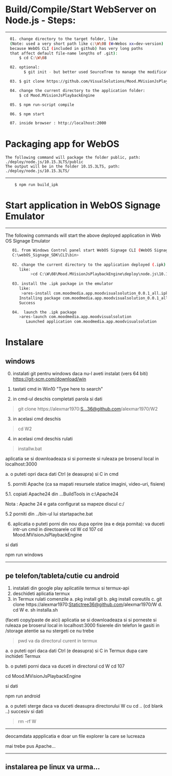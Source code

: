 # Build/Compile/Start WebServer on Node.js - Steps:
----------------------------------
```sh
  01. change directory to the target folder, like 
  (Note: used a very short path like c:\W\08 (W=Webos xx=dev-version) 
  because WebOS CLI (included in github) has very long paths 
  that affect default file-name lengths of .git):
      $ cd C:\W\08

  02. optional:
        $ git init - but better used SourceTree to manage the modifications   

  03. $ git clone https://github.com/VisualSolutions/Mood.MVisionJsPlaybackEngine

  04. change the current directory to the application folder:
      $ cd Mood.MVisionJsPlaybackEngine

  05. $ npm run-script compile

  06. $ npm start

  07. inside browser : http://localhost:2000
 ```

# Packaging app for WebOS
	The following command will package the folder public, path:  ./deploy/node.js/10.15.3LTS/public
	The output will be in the folder 10.15.3LTS, path: ./deploy/node.js/10.15.3LTS/
----------------------------------
```sh
	$ npm run build_ipk
```

# Start application in WebOS Signage Emulator 


----------------------------------
The following commands will start the above deployed application in Web OS Signage Emulator

```sh
   01. from Windows Control panel start WebOS Signage CLI (WebOS Signage Command Line)
   C:\webOS_Signage_SDK\CLI\bin>
   
   02. change the current directory to the application deployed (.ipk) folder:   
      like:
           >cd C:\W\08\Mood.MVisionJsPlaybackEngine\deploy\node.js\10.15.3LTS
      
   03. install the .ipk package in the emulator
      like:
       >ares-install com.moodmedia.app.moodvisualsolution_0.0.1_all.ipk
      Installing package com.moodmedia.app.moodvisualsolution_0.0.1_all.ipk
      Success

   04.  launch the .ipk package 
      >ares-launch com.moodmedia.app.moodvisualsolution
         Launched application com.moodmedia.app.moodvisualsolution
```


# Instalare

windows 
------------
0. instalati git pentru windows daca nu-l aveti instalat (vers 64 biti)
         https://git-scm.com/download/win

1. tastati cmd in Win10 "Type here to search"

2. in cmd-ul deschis completati parola si dati
>git clone https://alexmar1970:S...36@github.com/alexmar1970/W2     

3. in acelasi cmd deschis
>cd W2

4. in acelasi cmd deschis rulati
>installw.bat

aplicatia se si downloadeaza si si porneste si ruleaza pe broserul local in localhost:3000   

a. o puteti opri daca dati Ctrl (e deasupra) si C in cmd

5. porniti Apache (ca sa mapati resursele statice imagini, video-uri, fisiere)

5.1. copiati Apache24 din ...BuildTools in c:\Apache24 

   Nota : Apache 24 e gata configurat sa mapeze discul c:/

5.2  porniti din ../bin-ul lui startapache.bat

6. aplicatia o puteti porni din nou dupa oprire (ea e deja pornita):
  va duceti intr-un cmd in  directoarele
  cd W
     cd 107
       cd Mood.MVisionJsPlaybackEngine

si dati 

npm run windows

---------------------------------------------
pe telefon/tableta/cutie cu android
---------------------------------------------

1. instalati din google play aplicatiile termux si termux-api
2. deschideti aplicatia termux
3. in Termux rulati comenzile
    a. pkg install git
    b. pkg install coreutils
    c. git clone https://alexmar1970:Statictree36@github.com/alexmar1970/W
    d. cd W
    e. sh installa.sh

(faceti copy/paste de aici)
aplicatia se si downloadeaza si si porneste si ruleaza pe broserul local in localhost:3000 
fisierele din telefon le gasiti in /storage
atentie sa nu stergeti ce nu trebe

>pwd va da directorul curent in termux

a. o puteti opri daca dati Ctrl (e deasupra) si C in Termux dupa care inchideti Termux

b. o puteti porni 
  daca va duceti in directorul
  cd   W
cd 107

cd Mood.MVisionJsPlaybackEngine

si dati 

npm run android

a. o puteti sterge daca va duceti deasupra directorului W cu cd .. (cd blank ..) succesiv 
si dati 
>rm -rf W

-------------------
deocamdata appplicatia e doar un file explorer la care se lucreaza

mai trebe pus Apache...

----------------------
instalarea pe linux va urma... 
-----------------------
    